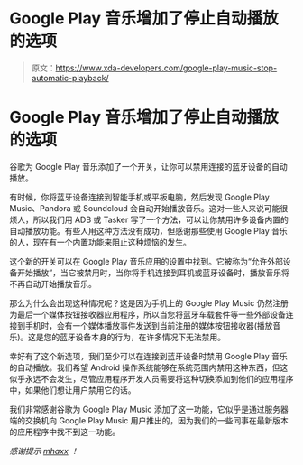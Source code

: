 # Google Play 音乐增加了停止自动播放的选项

> 原文：<https://www.xda-developers.com/google-play-music-stop-automatic-playback/>

# Google Play 音乐增加了停止自动播放的选项

谷歌为 Google Play 音乐添加了一个开关，让你可以禁用连接的蓝牙设备的自动播放。

有时候，你将蓝牙设备连接到智能手机或平板电脑，然后发现 Google Play Music、Pandora 或 Soundcloud 会自动开始播放音乐。这对一些人来说可能很烦人，所以我们用 ADB 或 Tasker 写了一个方法，可以让你禁用许多设备内置的自动播放功能。有些人用这种方法没有成功，但感谢那些使用 Google Play 音乐的人，现在有一个内置功能来阻止这种烦恼的发生。

这个新的开关可以在 Google Play 音乐应用的设置中找到。它被称为“允许外部设备开始播放”，当它被禁用时，当你将手机连接到耳机或蓝牙设备时，播放音乐将不再自动开始播放音乐。

那么为什么会出现这种情况呢？这是因为手机上的 Google Play Music 仍然注册为最后一个媒体按钮接收器应用程序，所以当您将蓝牙车载套件等一些外部设备连接到手机时，会有一个媒体播放事件发送到当前注册的媒体按钮接收器(播放音乐)。这是您的蓝牙设备本身的行为，在许多情况下无法禁用。

幸好有了这个新选项，我们至少可以在连接到蓝牙设备时禁用 Google Play 音乐的自动播放。我们希望 Android 操作系统能够在系统范围内禁用这种东西，但这似乎永远不会发生，尽管应用程序开发人员需要将这种切换添加到他们的应用程序中，如果他们想让用户禁用它的话。

我们非常感谢谷歌为 Google Play Music 添加了这一功能，它似乎是通过服务器端的交换机向 Google Play Music 用户推出的，因为我们的一些同事在最新版本的应用程序中找不到这一功能。

*感谢提示 [mhaxx](https://forum.xda-developers.com/member.php?u=6263671) ！*